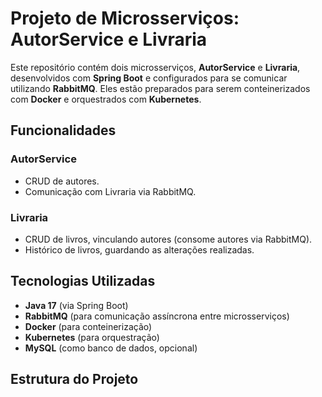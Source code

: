 # Projeto de Microsserviços: AutorService e Livraria

Este repositório contém dois microsserviços, **AutorService** e **Livraria**, desenvolvidos com **Spring Boot** e configurados para se comunicar utilizando **RabbitMQ**. Eles estão preparados para serem conteinerizados com **Docker** e orquestrados com **Kubernetes**.

## Funcionalidades

### AutorService
- CRUD de autores.
- Comunicação com Livraria via RabbitMQ.

### Livraria
- CRUD de livros, vinculando autores (consome autores via RabbitMQ).
- Histórico de livros, guardando as alterações realizadas.

## Tecnologias Utilizadas
- **Java 17** (via Spring Boot)
- **RabbitMQ** (para comunicação assíncrona entre microsserviços)
- **Docker** (para conteinerização)
- **Kubernetes** (para orquestração)
- **MySQL** (como banco de dados, opcional)

## Estrutura do Projeto

